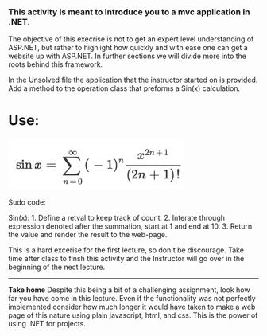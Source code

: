 ### This activity is meant to introduce you to a mvc application in .NET.
The objective of this execrise is not to get an expert level understanding of ASP.NET, but rather to highlight how quickly and with ease
one can get a website up with ASP.NET. In further sections we will divide more into the roots behind this framework.


In the Unsolved file the application that the instructor started on is provided. Add a method to the operation class that preforms a Sin(x)
calculation.

# **Use:**
 
![Sinxx](Resource/sinx.PNG)
 
Sudo code:
  
  Sin(x):
    1. Define a retval to keep track of count.
    2. Interate through expression denoted after the summation, start at 1 and end at 10.
    3. Return the value and render the result to the web-page.
    
    
  This is a hard excerise for the first lecture, so don't be discourage. Take time after class to finsh this activity and the Instructor will go
  over in the beginning of the nect lecture.
  
---
  **Take home**
  Despite this being a bit of a challenging assignment, look how far you have come in this lecture. Even if the functionality was not perfectly 
  implemented consider how much longer it would have taken to make a web page of this nature using plain javascript, html, and css. This is the power
  of using .NET for projects. 

